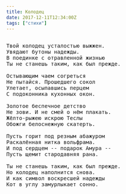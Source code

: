 ```yaml
---
title: Колодец
date: 2017-12-11T12:34:00Z
tags: ["стихи"]
---
```


<pre>

Твой колодец усталостью выжжен.
Увядают бутоны надежды.
В поединке с отравленной жизнью
Ты не станешь таким, как был прежде.

Остывающим чаем согреться
Не пытайся. Прошедшего сокол
Улетает, осыпавшись перцем
С подоконника кухонных окон.

Золотое беспечное детство
Не зови. И не смей о нём плакать.
Жёлто-рыжею искрою Теслы
Обожги белоснежную скатерть.

Пусть горит под резным абажуром
Раскалённая нитка вольфрама.
И под сердцем -- подарок Амура --
Пусть щемит стародавняя рана.

Ты не станешь таким, как был прежде.
Но колодец наполнится снова.
И как символ воскресшей надежды
Кот в углу замурлыкает сонно.

</pre>